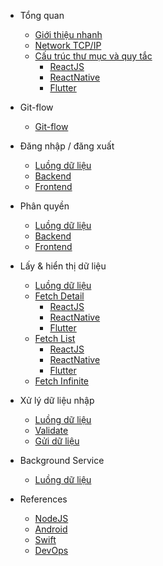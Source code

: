- Tổng quan
  - [Giới thiệu nhanh](quickstart.md)
  - [Network TCP/IP](cheatsheet-tcp-ip.md)
  - [Cấu trúc thư mục và quy tắc](code-convention.md)
    - [ReactJS](structures/react-js.md)
    - [ReactNative](structures/react-native.md)
    - [Flutter](structures/flutter.md)

- Git-flow
  - [Git-flow](git-flow/git-flow.md)

- Đăng nhập / đăng xuất
  - [Luồng dữ liệu](authentication/index.md)
  - [Backend](authentication/backend.md)
  - [Frontend](authentication/frontend.md)

- Phân quyền
  - [Luồng dữ liệu](authorization/index.md)
  - [Backend](authorization/backend.md)
  - [Frontend](authorization/frontend.md)

- Lấy & hiển thị dữ liệu
  - [Luồng dữ liệu](data-services/index.md)
  - [Fetch Detail](data-services/detail.md)
    - [ReactJS](data-services/frontend/react-js-fetch-detail.md)
    - [ReactNative](data-services/frontend/react-native-fetch-detail.md)
    - [Flutter](data-services/frontend/flutter-fetch-detail.md)
  - [Fetch List](data-services/listing.md)
    - [ReactJS](data-services/frontend/react-js-fetch-list.md)
    - [ReactNative](data-services/frontend/react-native-fetch-list.md)
    - [Flutter](data-services/frontend/flutter-fetch-list.md)
  - [Fetch Infinite](data-services/infinite.md)

- Xử lý dữ liệu nhập
  - [Luồng dữ liệu](form-data/index.md)
  - [Validate](form-data/validator.md)
  - [Gửi dữ liệu](form-data/submission.md)

- Background Service
  - [Luồng dữ liệu](background-services/index.md)

- References
  - [NodeJS](references/nodejs.md)
  - [Android](references/android.md)
  - [Swift](references/swift.md)
  - [DevOps](references/devops.md)

